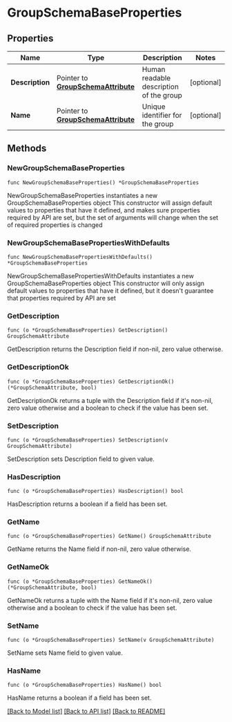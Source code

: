 # GroupSchemaBaseProperties

## Properties

Name | Type | Description | Notes
------------ | ------------- | ------------- | -------------
**Description** | Pointer to [**GroupSchemaAttribute**](GroupSchemaAttribute.md) | Human readable description of the group | [optional] 
**Name** | Pointer to [**GroupSchemaAttribute**](GroupSchemaAttribute.md) | Unique identifier for the group | [optional] 

## Methods

### NewGroupSchemaBaseProperties

`func NewGroupSchemaBaseProperties() *GroupSchemaBaseProperties`

NewGroupSchemaBaseProperties instantiates a new GroupSchemaBaseProperties object
This constructor will assign default values to properties that have it defined,
and makes sure properties required by API are set, but the set of arguments
will change when the set of required properties is changed

### NewGroupSchemaBasePropertiesWithDefaults

`func NewGroupSchemaBasePropertiesWithDefaults() *GroupSchemaBaseProperties`

NewGroupSchemaBasePropertiesWithDefaults instantiates a new GroupSchemaBaseProperties object
This constructor will only assign default values to properties that have it defined,
but it doesn't guarantee that properties required by API are set

### GetDescription

`func (o *GroupSchemaBaseProperties) GetDescription() GroupSchemaAttribute`

GetDescription returns the Description field if non-nil, zero value otherwise.

### GetDescriptionOk

`func (o *GroupSchemaBaseProperties) GetDescriptionOk() (*GroupSchemaAttribute, bool)`

GetDescriptionOk returns a tuple with the Description field if it's non-nil, zero value otherwise
and a boolean to check if the value has been set.

### SetDescription

`func (o *GroupSchemaBaseProperties) SetDescription(v GroupSchemaAttribute)`

SetDescription sets Description field to given value.

### HasDescription

`func (o *GroupSchemaBaseProperties) HasDescription() bool`

HasDescription returns a boolean if a field has been set.

### GetName

`func (o *GroupSchemaBaseProperties) GetName() GroupSchemaAttribute`

GetName returns the Name field if non-nil, zero value otherwise.

### GetNameOk

`func (o *GroupSchemaBaseProperties) GetNameOk() (*GroupSchemaAttribute, bool)`

GetNameOk returns a tuple with the Name field if it's non-nil, zero value otherwise
and a boolean to check if the value has been set.

### SetName

`func (o *GroupSchemaBaseProperties) SetName(v GroupSchemaAttribute)`

SetName sets Name field to given value.

### HasName

`func (o *GroupSchemaBaseProperties) HasName() bool`

HasName returns a boolean if a field has been set.


[[Back to Model list]](../README.md#documentation-for-models) [[Back to API list]](../README.md#documentation-for-api-endpoints) [[Back to README]](../README.md)


